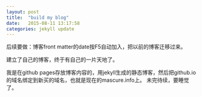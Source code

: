 ```yaml
---
layout: post
title:  "build my blog"
date:   2015-08-11 13:17:58  
categories: jekyll update
---
```

后续要做：博客front matter的date按F5自动加入，把以前的博客迁移过来。

建立了自己的博客，终于有自己的一片天地了。

我是在github pages存放博客内容的，用jekyll生成的静态博客，然后把github.io的域名绑定到新买的域名，也就是现在的mascure.info上。
未完待续，要睡觉了。
